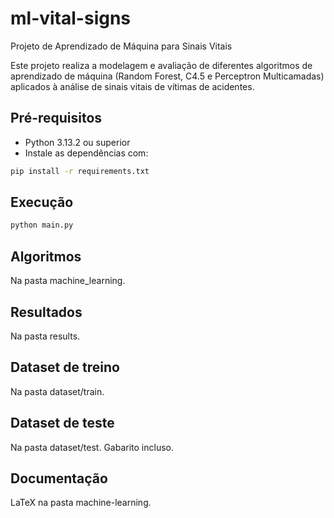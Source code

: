 # ml-vital-signs

Projeto de Aprendizado de Máquina para Sinais Vitais

Este projeto realiza a modelagem e avaliação de diferentes algoritmos de aprendizado de máquina (Random Forest, C4.5 e Perceptron Multicamadas) aplicados à análise de sinais vitais de vítimas de acidentes.

## Pré-requisitos

- Python 3.13.2 ou superior
- Instale as dependências com:

```bash
pip install -r requirements.txt
```

## Execução
```bash
python main.py
```

## Algoritmos
Na pasta machine_learning.

## Resultados
Na pasta results.

## Dataset de treino
Na pasta dataset/train.

## Dataset de teste
Na pasta dataset/test. Gabarito incluso.

## Documentação
LaTeX na pasta machine-learning.